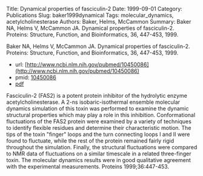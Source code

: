Title: Dynamical properties of fasciculin-2
Date: 1999-09-01
Category: Publications
Slug: baker1999dynamical
Tags: molecular_dynamics, acetylcholinesterase
Authors: Baker, Helms, McCammon
Summary: Baker NA, Helms V, McCammon JA. Dynamical properties of fasciculin-2. Proteins: Structure, Function, and Bioinformatics, 36, 447-453, 1999. 

Baker NA, Helms V, McCammon JA. Dynamical properties of fasciculin-2. Proteins: Structure, Function, and Bioinformatics, 36, 447-453, 1999. 

* url: [http://www.ncbi.nlm.nih.gov/pubmed/10450086](http://www.ncbi.nlm.nih.gov/pubmed/10450086)
* pmid: [10450086](http://www.ncbi.nlm.nih.gov/pubmed/10450086)
* [pdf](http://sobolevnrm.github.io/papers/baker1999dynamical.pdf)

Fasciculin-2 (FAS2) is a potent protein inhibitor of the hydrolytic enzyme acetylcholinesterase. A 2-ns isobaric-isothermal ensemble molecular dynamics simulation of this toxin was performed to examine the dynamic structural properties which may play a role in this inhibition. Conformational fluctuations of the FAS2 protein were examined by a variety of techniques to identify flexible residues and determine their characteristic motion. The tips of the toxin "finger" loops and the turn connecting loops I and II were found to fluctuate, while the rest of the protein remained fairly rigid throughout the simulation. Finally, the structural fluctuations were compared to NMR data of fluctuations on a similar timescale in a related three-finger toxin. The molecular dynamics results were in good qualitative agreement with the experimental measurements. Proteins 1999;36:447-453.
